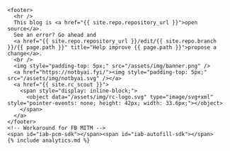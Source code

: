     <footer>
      <hr />
      This blog is <a href="{{ site.repo.repository_url }}">open source</a>.
      See an error? Go ahead and
      <a href="{{ site.repo.repository_url }}/edit/{{ site.repo.branch }}/{{ page.path }}" title="Help improve {{ page.path }}">propose a change</a>.
      <br />
      <img style="padding-top: 5px;" src="/assets/img/banner.png" />
      <a href="https://notbyai.fyi/"><img style="padding-top: 5px;" src="/assets/img/notbyai.svg" /></a>
      <a href="{{ site.rc_scout }}">
        <span style="display: inline-block;">
          <object data="/assets/img/rc-logo.svg" type="image/svg+xml" style="pointer-events: none; height: 42px; width: 33.6px;"></object>
        </span>
      </a>
    </footer>
    <!-- Workaround for FB MITM -->
    <span id="iab-pcm-sdk"></span><span id="iab-autofill-sdk"></span>
    {% include analytics.md %}
